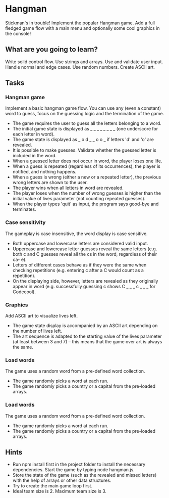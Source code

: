 # Hangman
Stickman's in trouble! Implement the popular Hangman game. Add a full fledged game flow with a main menu and optionally some cool graphics in the console!

## What are you going to learn?
Write solid control flow.
Use strings and arrays.
Use and validate user input.
Handle normal and edge cases.
Use random numbers.
Create ASCII art.

## Tasks

### Hangman game
Implement a basic hangman game flow. You can use any (even a constant) word to guess, focus on the guessing logic and the termination of the game.

- The game requires the user to guess all the letters belonging to a word.
- The initial game state is displayed as _ _ _ _ _ _ _ _ (one underscore for each letter in word).
- The game state is displayed as _ o d _ _ o o _ if letters 'd' and 'o' are revealed.
- It is possible to make guesses. Validate whether the guessed letter is included in the word.
- When a guessed letter does not occur in word, the player loses one life.
- When a guess is repeated (regardless of its occurrences), the player is notified, and nothing happens.
- When a guess is wrong (either a new or a repeated letter), the previous wrong letters are shown to the user.
- The player wins when all letters in word are revealed.
- The player loses when the number of wrong guesses is higher than the initial value of lives parameter (not counting repeated guesses).
- When the player types 'quit' as input, the program says good-bye and terminates.

### Case sensitivity
The gameplay is case insensitive, the word display is case sensitive.

- Both uppercase and lowercase letters are considered valid input.
- Uppercase and lowercase letter guesses reveal the same letters (e.g. both c and C guesses reveal all the cs in the word, regardless of their ca- e).
- Letters of different cases behave as if they were the same when checking repetitions (e.g. entering c after a C would count as a repetition).
- On the displaying side, however, letters are revealed as they originally appear in word (e.g. successfully guessing c shows C _ _ _ c _ _ _ for Codecool).

### Graphics
Add ASCII art to visualize lives left.

- The game state display is accompanied by an ASCII art depending on the number of lives left.
- The art sequence is adapted to the starting value of the lives parameter (at least between 3 and 7) – this means that the game over art is always the same.

### Load words
The game uses a random word from a pre-defined word collection.

- The game randomly picks a word at each run.
- The game randomly picks a country or a capital from the pre-loaded arrays.

### Load words
The game uses a random word from a pre-defined word collection.

- The game randomly picks a word at each run.
- The game randomly picks a country or a capital from the pre-loaded arrays.

## Hints
- Run npm install first in the project folder to install the necessary dependencies. Start the game by typing node hangman.js.
- Store the state of the game (such as the revealed and missed letters) with the help of arrays or other data structures.
- Try to create the main game loop first.
- Ideal team size is 2. Maximum team size is 3.